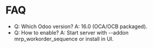 # FAQ

- Q: Which Odoo version? A: 16.0 (OCA/OCB packaged).
- Q: How to enable? A: Start server with --addon mrp_workorder_sequence or install in UI.
